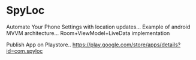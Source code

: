 # SpyLoc
Automate Your Phone Settings with location updates...
Example of  android MVVM architecture...
Room+ViewModel+LiveData implementation

Publish App on Playstore..
https://play.google.com/store/apps/details?id=com.spyloc
